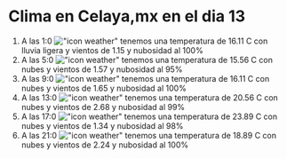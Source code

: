 # Clima en Celaya,mx en el dia 13

1. A las 1:0 !["icon weather"](http://openweathermap.org/img/w/10n.png) tenemos una temperatura de 16.11 C con lluvia ligera y  vientos de 1.15 y nubosidad al 100%
1. A las 5:0 !["icon weather"](http://openweathermap.org/img/w/04n.png) tenemos una temperatura de 15.56 C con nubes y  vientos de 1.57 y nubosidad al 95%
1. A las 9:0 !["icon weather"](http://openweathermap.org/img/w/04d.png) tenemos una temperatura de 16.11 C con nubes y  vientos de 1.65 y nubosidad al 100%
1. A las 13:0 !["icon weather"](http://openweathermap.org/img/w/04d.png) tenemos una temperatura de 20.56 C con nubes y  vientos de 2.68 y nubosidad al 99%
1. A las 17:0 !["icon weather"](http://openweathermap.org/img/w/04d.png) tenemos una temperatura de 23.89 C con nubes y  vientos de 1.34 y nubosidad al 98%
1. A las 21:0 !["icon weather"](http://openweathermap.org/img/w/04n.png) tenemos una temperatura de 18.89 C con nubes y  vientos de 2.24 y nubosidad al 100%
